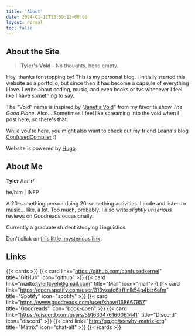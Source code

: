 ```yaml
---
title: 'About'
date: 2024-01-11T13:59:12+08:00
layout: normal
toc: false
---
```


## About the Site

> **Tyler's Void** - No thoughts, head empty.

Hey, thanks for stopping by! This is my personal blog. I initially started this website as a portfolio, but since then it has become a capsule of everything I love. I write about coding, music, and even books or tvs whenever I feel like I have something to say.

The "Void" name is inspired by "[Janet's Void](https://thegoodplace.fandom.com/wiki/The_Void)" from my favorite show *The Good Place*. Also... Sometimes I feel like screaming into the void when I post here, so there's that.

While you're here, you might also want to check out my friend Léana's blog [ConfusedCompiler](https://confusedcompiler.org) :)

Website is powered by [Hugo](https://gohugo.io/).


## About Me

**Tyler** /tai·lr/

he/him | INFP

A 20-something person doing 20-something activities. I code and listen to music... like, a lot. Too much, probably. I also write *slightly unserious* reviews on Goodreads occasionally.

Currently a graduate student studying Linguistics.

Don't click on [this little, mysterious link](https://bit.ly/3BlS71b).


## Links
{{< cards >}}
  {{< card link="https://github.com/confusedkernel" title="GitHub" icon="github" >}}
  {{< card link="mailto:tylerlcyeh@gmail.com" title="Mail" icon="mail">}}
  {{< card link="https://open.spotify.com/user/313yxafc6irfflnlk54g4biz6afm" title="Spotify" icon="spotify" >}}
  {{< card link="https://www.goodreads.com/user/show/168667957" title="Goodreads" icon="book-open" >}}
  {{< card link="https://discord.com/users/591633476160061441" title="Discord" icon="discord" >}}
  {{< card link="http://gg.gg/teewhy-matrix-org" title="Matrix" icon="chat-alt" >}}
{{< /cards >}}

